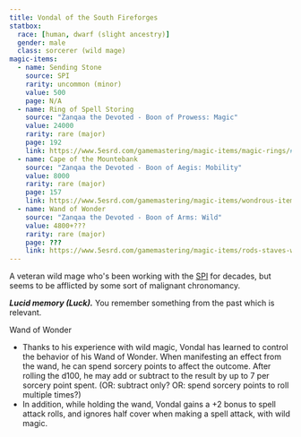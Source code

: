 ```yaml
---
title: Vondal of the South Fireforges
statbox:
  race: [human, dwarf (slight ancestry)]
  gender: male
  class: sorcerer (wild mage)
magic-items:
  - name: Sending Stone
    source: SPI
    rarity: uncommon (minor)
    value: 500
    page: N/A
  - name: Ring of Spell Storing
    source: "Zanqaa the Devoted - Boon of Prowess: Magic"
    value: 24000
    rarity: rare (major)
    page: 192
    link: https://www.5esrd.com/gamemastering/magic-items/magic-rings/#Ring_of_Spell_Storing
  - name: Cape of the Mountebank
    source: "Zanqaa the Devoted - Boon of Aegis: Mobility"
    value: 8000
    rarity: rare (major)
    page: 157
    link: https://www.5esrd.com/gamemastering/magic-items/wondrous-items/#Cape_of_the_Mountebank
  - name: Wand of Wonder
    source: "Zanqaa the Devoted - Boon of Arms: Wild"
    value: 4800+???
    rarity: rare (major)
    page: ???
    link: https://www.5esrd.com/gamemastering/magic-items/rods-staves-wands#Wand_of_Wonder
---
```


A veteran wild mage who's been working with the [SPI](../orgs/spi) for decades,
but seems to be afflicted by some sort of malignant chronomancy.

***Lucid memory (Luck).*** You remember something from the past which is relevant.

Wand of Wonder
* Thanks to his experience with wild magic, Vondal has learned to control the
  behavior of his Wand of Wonder. When manifesting an effect from the wand, he
  can spend sorcery points to affect the outcome. After rolling the d100, he
  may add or subtract to the result by up to 7 per sorcery point spent.
  (OR: subtract only? OR: spend sorcery points to roll multiple times?)
* In addition, while holding the wand, Vondal gains a +2 bonus to spell attack
  rolls, and ignores half cover when making a spell attack, with wild magic.
